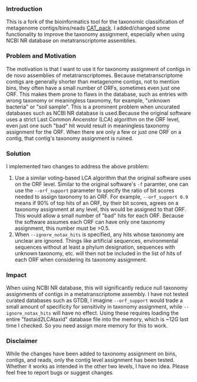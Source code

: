 ### Introduction
This is a fork of the bioinformatics tool for the taxonomic classification of metagenome contigs/bins/reads [CAT_pack](https://github.com/MGXlab/CAT_pack). I added/changed some functionality to improve the taxonomy assignment, especially when using NCBI NR database on metatranscriptome assemblies.

### Problem and Motivation
The motivation is that I want to use it for taxonomy assignment of contigs in de novo assemblies of metatranscriptomes. Because metatranscriptome contigs are generally shorter than metagenome contigs, not to mention bins, they often have a small number of ORFs, sometimes even just one ORF. This makes them prone to flaws in the database, such as entries with wrong taxonomy or meaningless taxonomy, for example, "unknown bacteria" or "soil sample". This is a prominent problem when uncurated databases such as NCBI NR database is used.Because the original software uses a strict Last Common Ancenstor (LCA) algorithm on the ORF level, even just one such "bad" hit would result in meaningless taxonomy assignment for the ORF. When there are only a few or just one ORF on a contig, that contig's taxonomy assignment is ruined.

### Solution
I implemented two changes to address the above problem:
1. Use a similar voting-based LCA algorithm that the original software uses on the ORF level. Similar to the original software's `-f` paramter, one can use the `--orf_support` parameter to specify the ratio of bit scores needed to assign taxonomy to an ORF. For example, `--orf_support 0.9` means if 90% of top hits of an ORF, by their bit scores, agrees on a taxonomy assignment at any level, this would be assigned to that ORF. This would allow a small number of "bad" hits for each ORF. Because the software assumes each ORF can have only one taxonomy assignment, this number must be >0.5.
2. When `--ignore_notax_hits` is specified, any hits whose taxonomy are unclear are ignored. Things like artificial sequences, environmental sequences without at least a phylum designation, sequences with unknown taxonomy, etc. will then not be included in the list of hits of each ORF when considering its taxonomy assignment.

### Impact
When using NCBI NR database, this will significantly reduce null taxonomy assignments of contigs in a metatranscriptome assembly. I have not tested curated databases such as GTDB, I imagine `--orf_support` would trade a small amount of specificity for sensitivity in taxonomy assignment, while `--ignore_notax_hits` will have no effect. Using these requires loading the entire "fastaid2LCAtaxid" database file into the memory, which is ~12G last time I checked. So you need assign more memory for this to work.

### Disclaimer
While the changes have been added to taxonomy assignment on bins, contigs, and reads, only the contig level assignment has been tested. Whether it works as intended in the other two levels, I have no idea. Please feel free to report bugs or suggest changes.
